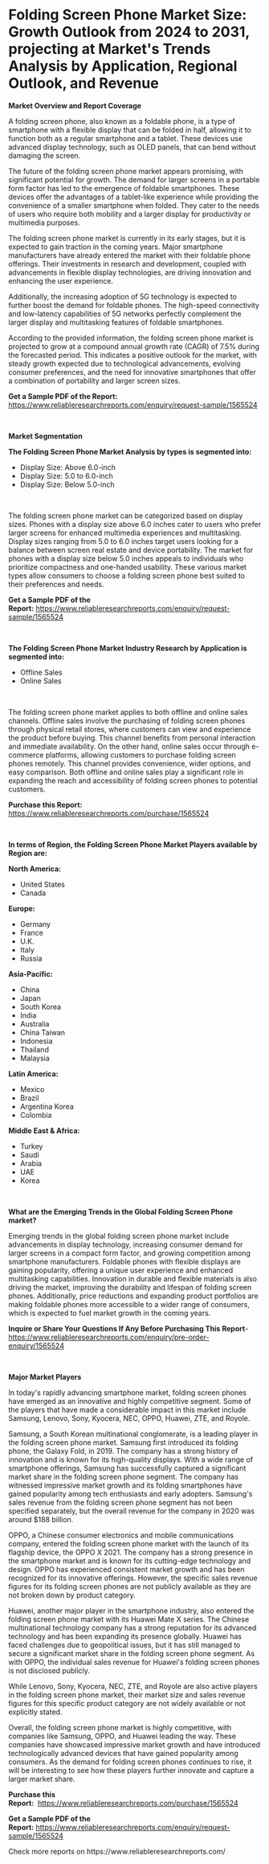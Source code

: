 <p><h1>Folding Screen Phone Market Size: Growth Outlook from 2024 to 2031, projecting at Market's Trends Analysis by Application, Regional Outlook, and Revenue</h1></p><p><strong>Market Overview and Report Coverage</strong></p>
<p><p>A folding screen phone, also known as a foldable phone, is a type of smartphone with a flexible display that can be folded in half, allowing it to function both as a regular smartphone and a tablet. These devices use advanced display technology, such as OLED panels, that can bend without damaging the screen.</p><p>The future of the folding screen phone market appears promising, with significant potential for growth. The demand for larger screens in a portable form factor has led to the emergence of foldable smartphones. These devices offer the advantages of a tablet-like experience while providing the convenience of a smaller smartphone when folded. They cater to the needs of users who require both mobility and a larger display for productivity or multimedia purposes.</p><p>The folding screen phone market is currently in its early stages, but it is expected to gain traction in the coming years. Major smartphone manufacturers have already entered the market with their foldable phone offerings. Their investments in research and development, coupled with advancements in flexible display technologies, are driving innovation and enhancing the user experience.</p><p>Additionally, the increasing adoption of 5G technology is expected to further boost the demand for foldable phones. The high-speed connectivity and low-latency capabilities of 5G networks perfectly complement the larger display and multitasking features of foldable smartphones.</p><p>According to the provided information, the folding screen phone market is projected to grow at a compound annual growth rate (CAGR) of 7.5% during the forecasted period. This indicates a positive outlook for the market, with steady growth expected due to technological advancements, evolving consumer preferences, and the need for innovative smartphones that offer a combination of portability and larger screen sizes.</p></p>
<p><strong>Get a Sample PDF of the Report:</strong> <a href="https://www.reliableresearchreports.com/enquiry/request-sample/1565524">https://www.reliableresearchreports.com/enquiry/request-sample/1565524</a></p>
<p>&nbsp;</p>
<p><strong>Market Segmentation</strong></p>
<p><strong>The Folding Screen Phone Market Analysis by types is segmented into:</strong></p>
<p><ul><li>Display Size: Above 6.0-inch</li><li>Display Size: 5.0 to 6.0-inch</li><li>Display Size: Below 5.0-inch</li></ul></p>
<p>&nbsp;</p>
<p><p>The folding screen phone market can be categorized based on display sizes. Phones with a display size above 6.0 inches cater to users who prefer larger screens for enhanced multimedia experiences and multitasking. Display sizes ranging from 5.0 to 6.0 inches target users looking for a balance between screen real estate and device portability. The market for phones with a display size below 5.0 inches appeals to individuals who prioritize compactness and one-handed usability. These various market types allow consumers to choose a folding screen phone best suited to their preferences and needs.</p></p>
<p><strong>Get a Sample PDF of the Report:</strong>&nbsp;<a href="https://www.reliableresearchreports.com/enquiry/request-sample/1565524">https://www.reliableresearchreports.com/enquiry/request-sample/1565524</a></p>
<p>&nbsp;</p>
<p><strong>The Folding Screen Phone Market Industry Research by Application is segmented into:</strong></p>
<p><ul><li>Offline Sales</li><li>Online Sales</li></ul></p>
<p>&nbsp;</p>
<p><p>The folding screen phone market applies to both offline and online sales channels. Offline sales involve the purchasing of folding screen phones through physical retail stores, where customers can view and experience the product before buying. This channel benefits from personal interaction and immediate availability. On the other hand, online sales occur through e-commerce platforms, allowing customers to purchase folding screen phones remotely. This channel provides convenience, wider options, and easy comparison. Both offline and online sales play a significant role in expanding the reach and accessibility of folding screen phones to potential customers.</p></p>
<p><strong>Purchase this Report:</strong>&nbsp; <a href="https://www.reliableresearchreports.com/purchase/1565524">https://www.reliableresearchreports.com/purchase/1565524</a></p>
<p>&nbsp;</p>
<p><strong>In terms of Region, the Folding Screen Phone Market Players available by Region are:</strong></p>
<p>
    <p> <strong> North America: </strong>
        <ul>
            <li>United States</li>
            <li>Canada</li>
        </ul>
        </p> 
    <p> <strong> Europe: </strong>
        <ul>
            <li>Germany</li>
            <li>France</li>
            <li>U.K.</li>
            <li>Italy</li>
            <li>Russia</li>
        </ul>
        </p> 
    <p> <strong> Asia-Pacific: </strong>
        <ul>
            <li>China</li>
            <li>Japan</li>
            <li>South Korea</li>
            <li>India</li>
            <li>Australia</li>
            <li>China Taiwan</li>
            <li>Indonesia</li>
            <li>Thailand</li>
            <li>Malaysia</li>
        </ul>
        </p> 
    <p> <strong> Latin America: </strong>
        <ul>
            <li>Mexico</li>
            <li>Brazil</li>
            <li>Argentina Korea</li>
            <li>Colombia</li>
        </ul>
        </p> 
    <p> <strong> Middle East & Africa: </strong>
        <ul>
            <li>Turkey</li>
            <li>Saudi</li>
            <li>Arabia</li>
            <li>UAE</li>
            <li>Korea</li>
        </ul>
    </p>
    </p>
<p>&nbsp;</p>
<p><strong>What are the Emerging Trends in the Global Folding Screen Phone market?</strong></p>
<p><p>Emerging trends in the global folding screen phone market include advancements in display technology, increasing consumer demand for larger screens in a compact form factor, and growing competition among smartphone manufacturers. Foldable phones with flexible displays are gaining popularity, offering a unique user experience and enhanced multitasking capabilities. Innovation in durable and flexible materials is also driving the market, improving the durability and lifespan of folding screen phones. Additionally, price reductions and expanding product portfolios are making foldable phones more accessible to a wider range of consumers, which is expected to fuel market growth in the coming years.</p></p>
<p><strong>Inquire or Share Your Questions If Any Before Purchasing This Report</strong>- <a href="https://www.reliableresearchreports.com/enquiry/pre-order-enquiry/1565524">https://www.reliableresearchreports.com/enquiry/pre-order-enquiry/1565524</a></p>
<p>&nbsp;</p>
<p><strong>Major Market Players</strong></p>
<p><p>In today's rapidly advancing smartphone market, folding screen phones have emerged as an innovative and highly competitive segment. Some of the players that have made a considerable impact in this market include Samsung, Lenovo, Sony, Kyocera, NEC, OPPO, Huawei, ZTE, and Royole.</p><p>Samsung, a South Korean multinational conglomerate, is a leading player in the folding screen phone market. Samsung first introduced its folding phone, the Galaxy Fold, in 2019. The company has a strong history of innovation and is known for its high-quality displays. With a wide range of smartphone offerings, Samsung has successfully captured a significant market share in the folding screen phone segment. The company has witnessed impressive market growth and its folding smartphones have gained popularity among tech enthusiasts and early adopters. Samsung's sales revenue from the folding screen phone segment has not been specified separately, but the overall revenue for the company in 2020 was around $188 billion.</p><p>OPPO, a Chinese consumer electronics and mobile communications company, entered the folding screen phone market with the launch of its flagship device, the OPPO X 2021. The company has a strong presence in the smartphone market and is known for its cutting-edge technology and design. OPPO has experienced consistent market growth and has been recognized for its innovative offerings. However, the specific sales revenue figures for its folding screen phones are not publicly available as they are not broken down by product category.</p><p>Huawei, another major player in the smartphone industry, also entered the folding screen phone market with its Huawei Mate X series. The Chinese multinational technology company has a strong reputation for its advanced technology and has been expanding its presence globally. Huawei has faced challenges due to geopolitical issues, but it has still managed to secure a significant market share in the folding screen phone segment. As with OPPO, the individual sales revenue for Huawei's folding screen phones is not disclosed publicly.</p><p>While Lenovo, Sony, Kyocera, NEC, ZTE, and Royole are also active players in the folding screen phone market, their market size and sales revenue figures for this specific product category are not widely available or not explicitly stated.</p><p>Overall, the folding screen phone market is highly competitive, with companies like Samsung, OPPO, and Huawei leading the way. These companies have showcased impressive market growth and have introduced technologically advanced devices that have gained popularity among consumers. As the demand for folding screen phones continues to rise, it will be interesting to see how these players further innovate and capture a larger market share.</p></p>
<p><strong>Purchase this Report:</strong>&nbsp;&nbsp;<a href="https://www.reliableresearchreports.com/purchase/1565524">https://www.reliableresearchreports.com/purchase/1565524</a></p>
<p></p>
<p><strong>Get a Sample PDF of the Report:</strong>&nbsp;<a href="https://www.reliableresearchreports.com/enquiry/request-sample/1565524">https://www.reliableresearchreports.com/enquiry/request-sample/1565524</a></p>
<p>Check more reports on https://www.reliableresearchreports.com/</p>